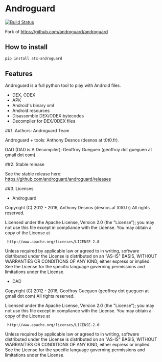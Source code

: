 # Androguard

[![Build Status](https://travis-ci.org/androguard/androguard.svg?branch=master)](https://travis-ci.org/androguard/androguard)

Fork of <https://github.com/androguard/androguard>

## How to install
```sh
pip install atx-androguard
```

## Features

Androguard is a full python tool to play with Android files.

* DEX, ODEX
* APK
* Android's binary xml
* Android resources
* Disassemble DEX/ODEX bytecodes
* Decompiler for DEX/ODEX files

##1. Authors: Androguard Team

Androguard + tools: Anthony Desnos (desnos at t0t0.fr).

DAD (DAD is A Decompiler): Geoffroy Gueguen (geoffroy dot gueguen at gmail dot com)

##2. Stable release

See the stable release here:
https://github.com/androguard/androguard/releases

##3. Licenses

* Androguard

Copyright (C) 2012 - 2016, Anthony Desnos (desnos at t0t0.fr)
All rights reserved.

Licensed under the Apache License, Version 2.0 (the "License");
you may not use this file except in compliance with the License.
You may obtain a copy of the License at

     http://www.apache.org/licenses/LICENSE-2.0

Unless required by applicable law or agreed to in writing, software
distributed under the License is distributed on an "AS-IS" BASIS,
WITHOUT WARRANTIES OR CONDITIONS OF ANY KIND, either express or implied.
See the License for the specific language governing permissions and
limitations under the License.

* DAD

Copyright (C) 2012 - 2016, Geoffroy Gueguen (geoffroy dot gueguen at gmail dot com)
All rights reserved.

Licensed under the Apache License, Version 2.0 (the "License");
you may not use this file except in compliance with the License.
You may obtain a copy of the License at

     http://www.apache.org/licenses/LICENSE-2.0

Unless required by applicable law or agreed to in writing, software
distributed under the License is distributed on an "AS-IS" BASIS,
WITHOUT WARRANTIES OR CONDITIONS OF ANY KIND, either express or implied.
See the License for the specific language governing permissions and
limitations under the License.
